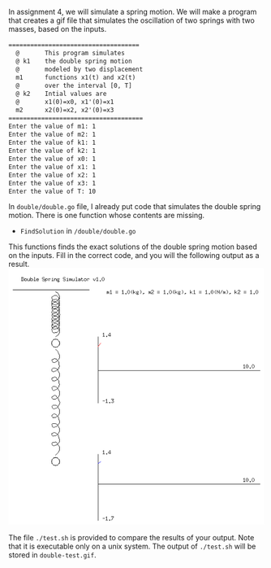 In assignment 4, we will simulate a spring motion. 
We will make a program that creates a gif file that simulates 
the oscillation of two springs with two masses, based on the inputs.

```
====================================
  @       This program simulates
  @ k1    the double spring motion
  @       modeled by two displacement
  m1      functions x1(t) and x2(t)
  @       over the interval [0, T]
  @ k2    Intial values are
  @       x1(0)=x0, x1'(0)=x1
  m2      x2(0)=x2, x2'(0)=x3
=====================================
Enter the value of m1: 1
Enter the value of m2: 1
Enter the value of k1: 1
Enter the value of k2: 1
Enter the value of x0: 1
Enter the value of x1: 1
Enter the value of x2: 1
Enter the value of x3: 1
Enter the value of T: 10
```

In `double/double.go` file, 
I already put code that simulates the double spring motion.
There is one function whose contents are missing.
* `FindSolution` in `/double/double.go`

This functions finds the exact solutions of 
the double spring motion based on the inputs.
Fill in the correct code,
and you will the following output as a result.
![](./double.gif)

The file `./test.sh` is provided to compare the results of your output.
Note that it is executable only on a unix system.
The output of `./test.sh` will be stored in `double-test.gif`.